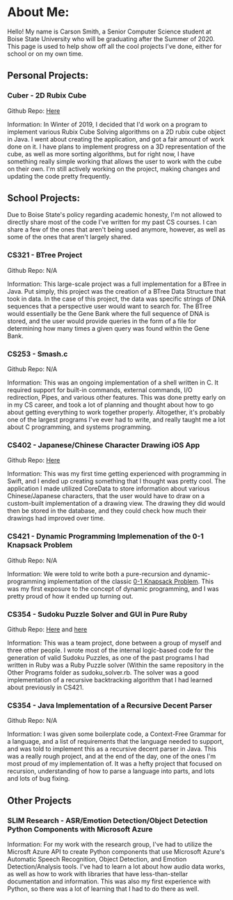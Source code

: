 # About Me:

Hello! My name is Carson Smith, a Senior Computer Science student at Boise State University who will be graduating after the Summer of 2020. This page is used to help show off all the cool projects I've done, either for school or on my own time.

## Personal Projects:

### Cuber - 2D Rubix Cube

Github Repo: [Here](https://github.com/GrazeDD/Cuber)

Information: In Winter of 2019, I decided that I'd work on a program to implement various Rubix Cube Solving algorithms on a 2D rubix cube object in Java. I went about creating the application, and got a fair amount of work done on it. I have plans to implement progress on a 3D representation of the cube, as well as more sorting algorithms, but for right now, I have something really simple working that allows the user to work with the cube on their own. I'm still actively working on the project, making changes and updating the code pretty frequently.

## School Projects:

Due to Boise State's policy regarding academic honesty, I'm not allowed to directly share most of the code I've written for my past CS courses. I can share a few of the ones that aren't being used anymore, however, as well as some of the ones that aren't largely shared.

### CS321 - BTree Project

Github Repo: N/A

Information: This large-scale project was a full implementation for a BTree in Java. Put simply, this project was the creation of a BTree Data Structure that took in data. In the case of this project, the data was specific strings of DNA sequences that a perspective user would want to search for. The BTree would essentially be the Gene Bank where the full sequence of DNA is stored, and the user would provide queries in the form of a file for determining how many times a given query was found within the Gene Bank. 

### CS253 - Smash.c

Github Repo: N/A

Information: This was an ongoing implementation of a shell written in C. It required support for built-in commands, external commands, I/O redirection, Pipes, and various other features. This was done pretty early on in my CS career, and took a lot of planning and thought about how to go about getting everything to work together properly. Altogether, it's probably one of the largest programs I've ever had to write, and really taught me a lot about C programming, and systems programming.

### CS402 - Japanese/Chinese Character Drawing iOS App

Github Repo: [Here](https://github.com/GrazeDD/CS402-Projects/tree/master/Final)

Information: This was my first time getting experienced with programming in Swift, and I ended up creating something that I thought was pretty cool. The application I made utilized CoreData to store information about various Chinese/Japanese characters, that the user would have to draw on a custom-built implementation of a drawing view. The drawing they did would then be stored in the database, and they could check how much their drawings had improved over time.

### CS421 - Dynamic Programming Implemenation of the 0-1 Knapsack Problem

Github Repo: N/A

Information: We were told to write both a pure-recursion and dynamic-programming implementation of the classic [0-1 Knapsack Problem](https://en.wikipedia.org/wiki/Knapsack_problem). This was my first exposure to the concept of dynamic programming, and I was pretty proud of how it ended up turning out.

### CS354 - Sudoku Puzzle Solver and GUI in Pure Ruby

Github Repo: [Here](https://github.com/GrazeDD/Ruby) and [here](https://github.com/GrazeDD/Ruby/blob/master/Other%20Programs/sudoku_solver.rb)

Information: This was a team project, done between a group of myself and three other people. I wrote most of the internal logic-based code for the generation of valid Sudoku Puzzles, as one of the past programs I had written in Ruby was a Ruby Puzzle solver (Within the same repository in the Other Programs folder as sudoku_solver.rb. The solver was a good implementation of a recursive backtracking algorithm that I had learned about previously in CS421.

### CS354 - Java Implementation of a Recursive Decent Parser

Github Repo: N/A

Information: I was given some boilerplate code, a Context-Free Grammar for a language, and a list of requirements that the language needed to support, and was told to implement this as a recursive decent parser in Java. This was a really rough project, and at the end of the day, one of the ones I'm most proud of my implementation of. It was a hefty project that focused on recursion, understanding of how to parse a language into parts, and lots and lots of bug fixing.

## Other Projects

### SLIM Research - ASR/Emotion Detection/Object Detection Python Components with Microsoft Azure

Information: For my work with the research group, I've had to utilize the Microsft Azure API to create Python components that use Microsoft Azure's Automatic Speech Recognition, Object Detection, and Emotion Detection/Analysis tools. I've had to learn a lot about how audio data works, as well as how to work with libraries that have less-than-stellar documentation and information. This was also my first experience with Python, so there was a lot of learning that I had to do there as well.
